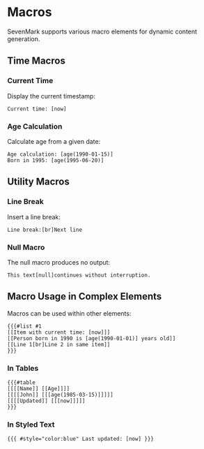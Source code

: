 # Macros

<div v-pre>

SevenMark supports various macro elements for dynamic content generation.

## Time Macros

### Current Time

Display the current timestamp:

```sevenmark
Current time: [now]
```

### Age Calculation

Calculate age from a given date:

```sevenmark
Age calculation: [age(1990-01-15)]
Born in 1995: [age(1995-06-20)]
```

## Utility Macros

### Line Break

Insert a line break:

```sevenmark
Line break:[br]Next line
```

### Null Macro

The null macro produces no output:

```sevenmark
This text[null]continues without interruption.
```

## Macro Usage in Complex Elements

Macros can be used within other elements:

```sevenmark
{{{#list #1
[[Item with current time: [now]]]
[[Person born in 1990 is [age(1990-01-01)] years old]]
[[Line 1[br]Line 2 in same item]]
}}}
```

### In Tables

```sevenmark
{{{#table
[[[[Name]] [[Age]]]]
[[[[John]] [[[age(1985-03-15)]]]]]
[[[[Updated]] [[[now]]]]]
}}}
```

### In Styled Text

```sevenmark
{{{ #style="color:blue" Last updated: [now] }}}
```

</div>